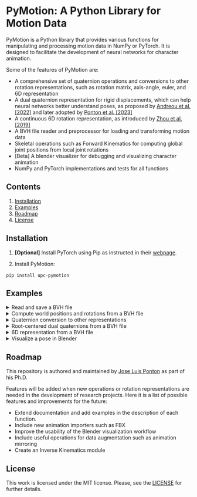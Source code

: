 # PyMotion: A Python Library for Motion Data

PyMotion is a Python library that provides various functions for manipulating and processing motion data in NumPy or PyTorch. It is designed to facilitate the development of neural networks for character animation.

Some of the features of PyMotion are:

- A comprehensive set of quaternion operations and conversions to other rotation representations, such as rotation matrix, axis-angle, euler, and 6D representation
- A dual quaternion representation for rigid displacements, which can help neural networks better understand poses, as proposed by [Andreou et al. [2022]](https://doi.org/10.1111/cgf.14632) and later adopted by [Ponton et al. [2023]](https://upc-virvig.github.io/SparsePoser/)
- A continuous 6D rotation representation, as introduced by [Zhou et al. [2019]](https://doi.org/10.1109/CVPR.2019.00589)
- A BVH file reader and preprocessor for loading and transforming motion data
- Skeletal operations such as Forward Kinematics for computing global joint positions from local joint rotations
- [Beta] A blender visualizer for debugging and visualizing character animation
- NumPy and PyTorch implementations and tests for all functions

## Contents

1. [Installation](#installation)
2. [Examples](#examples)
3. [Roadmap](#roadmap)
4. [License](#license)

## Installation
1. **[Optional]** Install PyTorch using Pip as instructed in their [webpage](https://pytorch.org/get-started/locally/).

2. Install PyMotion:
```
pip install upc-pymotion
```

## Examples

<details>
<summary> Read and save a BVH file </summary>

```python
import numpy as np
from pymotion.io.bvh import BVH

bvh = BVH()
bvh.load("test.bvh")

print(bvh.data["names"])
# Example Output: ['Hips', 'LeftHip', 'LeftKnee', 'LeftAnkle', 'LeftToe', 'RightHip', 'RightKnee', 'RightAnkle', 'RightToe', 'Chest', 'Chest3', 'Chest4', 'Neck', 'Head', 'LeftCollar', 'LeftShoulder', 'LeftElbow', 'LeftWrist', 'RightCollar', 'RightShoulder', 'RightElbow', 'RightWrist']


# Move root joint to (0, 0, 0)
local_rotations, local_positions, parents, offsets = bvh.get_data()
local_positions[:, 0, :] = np.zeros((local_positions.shape[0], 3))
bvh.set_data(local_rotations, local_positions)

# Scale the skeleton
bvh.set_scale(0.75)

bvh.save("test_out.bvh")
```

</details>

<details>
<summary> Compute world positions and rotations from a BVH file </summary> <br/>

**NumPy**
```python
from pymotion.io.bvh import BVH
from pymotion.ops.forward_kinematics import fk

bvh = BVH()
bvh.load("test.bvh")

local_rotations, local_positions, parents, offsets = bvh.get_data()
global_positions = local_positions[:, 0, :]  # root joint
pos, rotmats = fk(local_rotations, global_positions, offsets, parents)
```

**PyTorch**
```python
from pymotion.io.bvh import BVH
from pymotion.ops.forward_kinematics_torch import fk
import torch

bvh = BVH()
bvh.load("test.bvh")

local_rotations, local_positions, parents, offsets = bvh.get_data()
global_positions = local_positions[:, 0, :]  # root joint
pos, rotmats = fk(
    torch.from_numpy(local_rotations),
    torch.from_numpy(global_positions),
    torch.from_numpy(offsets),
    torch.from_numpy(parents),
)
```

</details>

<details>
<summary> Quaternion conversion to other representations </summary> <br/>

**NumPy**
```python
import pymotion.rotations.quat as quat
import numpy as np

angles = np.array([np.pi / 2, np.pi, np.pi / 4])[..., np.newaxis]
# angles.shape = [3, 1]
axes = np.array([[1, 0, 0], [0, 1, 0], [0, 0, 1]])
# axes.shape = [3, 3]

q = quat.from_angle_axis(angles, axes)

rotmats = quat.to_matrix(q)

euler = quat.to_euler(q, np.array([["x", "y", "z"], ["z", "y", "x"], ["y", "z", "x"]]))
euler_degrees = np.degrees(euler)

scaled_axis = quat.to_scaled_angle_axis(q)
```

**PyTorch**
```python
import pymotion.rotations.quat_torch as quat
import numpy as np
import torch

angles = torch.Tensor([torch.pi / 2, torch.pi, torch.pi / 4]).unsqueeze(-1)
# angles.shape = [3, 1]
axes = torch.Tensor([[1, 0, 0], [0, 1, 0], [0, 0, 1]])
# axes.shape = [3, 3]

q = quat.from_angle_axis(angles, axes)

rotmats = quat.to_matrix(q)

euler = quat.to_euler(q, np.array([["x", "y", "z"], ["z", "y", "x"], ["y", "z", "x"]]))
euler_degrees = torch.rad2deg(euler)

scaled_axis = quat.to_scaled_angle_axis(q)
```

</details>

<details>
<summary> Root-centered dual quaternions from a BVH file </summary> <br/>

**NumPy**
```python
from pymotion.io.bvh import BVH
import pymotion.ops.skeleton as sk
import numpy as np

bvh = BVH()
bvh.load("test.bvh")

local_rotations, local_positions, parents, offsets = bvh.get_data()

root_dual_quats = sk.to_root_dual_quat(
    local_rotations, local_positions[:, 0, :], parents, offsets
)

local_translations, local_rotations = sk.from_root_dual_quat(root_dual_quats, parents)
global_positions = local_translations[:, 0, :]
offsets = local_translations.copy()
offsets[:, 0, :] = np.zeros((offsets.shape[0], 3))
```

**PyTorch**
```python
from pymotion.io.bvh import BVH
import pymotion.ops.skeleton_torch as sk
import torch

bvh = BVH()
bvh.load("test.bvh")

local_rotations, local_positions, parents, offsets = bvh.get_data()

root_dual_quats = sk.to_root_dual_quat(
    torch.from_numpy(local_rotations),
    torch.from_numpy(local_positions[:, 0, :]),
    torch.from_numpy(parents),
    torch.from_numpy(offsets),
)

local_translations, local_rotations = sk.from_root_dual_quat(root_dual_quats, parents)
global_positions = local_translations[:, 0, :]
offsets = local_translations.clone()
offsets[:, 0, :] = torch.zeros((offsets.shape[0], 3))
```

</details>

<details>
<summary> 6D representation from a BVH file </summary> <br/>

**NumPy**
```python
from pymotion.io.bvh import BVH
import pymotion.rotations.ortho6d as sixd

bvh = BVH()
bvh.load("test.bvh")

local_rotations, _, _, _ = bvh.get_data()

continuous = sixd.from_quat(local_rotations)

local_rotations = sixd.to_quat(continuous)
```

**PyTorch**
```python
from pymotion.io.bvh import BVH
import pymotion.rotations.ortho6d_torch as sixd
import torch

bvh = BVH()
bvh.load("test.bvh")

local_rotations, _, _, _ = bvh.get_data()

continuous = sixd.from_quat(torch.from_numpy(local_rotations))

local_rotations = sixd.to_quat(continuous)
```

</details>

<details>
<summary> Visualize a pose in Blender </summary> <br/>

1. Open the Test Exitor window in Blender
2. Open the the file ```blender/pymotion_blender.py``` that can be found in this repository
3. Run the script (Blender will freeze)
![Blender script image](docs/img/blender_script.png)

4. Run the following Python code in a seperate environment:
```python
from pymotion.io.bvh import BVH
from pymotion.ops.forward_kinematics import fk
from pymotion.visualizer.blender import BlenderConnection

bvh = BVH()
bvh.load("test.bvh")

local_rotations, local_positions, parents, offsets = bvh.get_data()
global_positions = local_positions[:, 0, :]  # root joint
pos, _ = fk(local_rotations, global_positions, offsets, parents)

# Render points
frame = 0
conn = BlenderConnection("127.0.0.1", 2222)
conn.render_points(pos[0])
conn.close()
```

5. Press ESC key in Blender to stop the server

</details>

## Roadmap

This repository is authored and maintained by [Jose Luis Ponton](https://github.com/JLPM22) as part of his Ph.D.

Features will be added when new operations or rotation representations are needed in the development of research projects. Here it is a list of possible features and improvements for the future:

- Extend documentation and add examples in the description of each function.
- Include new animation importers such as FBX
- Improve the usability of the Blender visualization workflow
- Include useful operations for data augmentation such as animation mirroring
- Create an Inverse Kinematics module

## License

This work is licensed under the MIT license. Please, see the [LICENSE](LICENSE) for further details.
